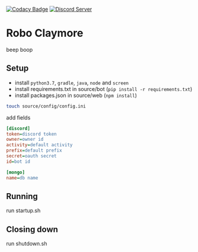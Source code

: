 [![Codacy Badge](https://api.codacy.com/project/badge/Grade/a5eff1b92655481fb66ef90db72debaa)](https://www.codacy.com/app/Apache-HB/Robo-Claymore?utm_source=github.com&amp;utm_medium=referral&amp;utm_content=Apache-HB/Robo-Claymore&amp;utm_campaign=Badge_Grade)
[![Discord Server](https://discordapp.com/api/guilds/441399366000050197/widget.png?style=shield)](https://discord.gg/y3uSzCK)

# Robo Claymore
beep boop

## Setup
- install `python3.7`, `gradle`, `java`, `node` and `screen`
- install requirements.txt in source/bot (`pip install -r requirements.txt`)
- install packages.json in source/web (`npm install`)

```sh
touch source/config/config.ini
```
add fields
```ini
[discord]
token=discord token
owner=owner id
activity=default activity
prefix=default prefix
secret=oauth secret
id=bot id

[mongo]
name=db name
```

## Running
run startup.sh

## Closing down
run shutdown.sh